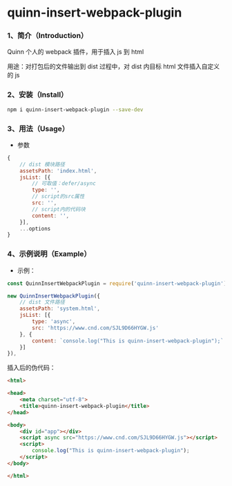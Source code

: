 <!--
 * @Author: Quinn
 * @Date: 2021-04-16 14:45:48
 * @LastEditTime: 2021-04-16 15:02:23
 * @LastEditors: quinn
 * @Description:  
-->

# quinn-insert-webpack-plugin

### 1、简介（Introduction）

Quinn 个人的 webpack 插件，用于插入 js 到 html

用途：对打包后的文件输出到 dist 过程中，对 dist 内目标 html 文件插入自定义的 js

### 2、安装（Install）

``` bash
npm i quinn-insert-webpack-plugin --save-dev
```

### 3、用法（Usage）

* 参数

``` js
{
    // dist 模块路径
    assetsPath: 'index.html',
    jsList: [{
        // 可取值：defer/async
        type: '',
        // script的src属性
        src: '',
        // script内的代码块
        content: '',
    }],
    ...options
}
```

### 4、示例说明（Example）

* 示例：

``` js
const QuinnInsertWebpackPlugin = require('quinn-insert-webpack-plugin');

new QuinnInsertWebpackPlugin({
    // dist 文件路径
    assetsPath: 'system.html',
    jsList: [{
        type: 'async',
        src: 'https://www.cnd.com/SJL9D66HYGW.js'
    }, {
        content: `console.log("This is quinn-insert-webpack-plugin");`
    }]
}),
```

插入后的伪代码：

``` html
<html>

<head>
    <meta charset="utf-8">
    <title>quinn-insert-webpack-plugin</title>
</head>

<body>
    <div id="app"></div>
    <script async src="https://www.cnd.com/SJL9D66HYGW.js"></script>
    <script>
        console.log("This is quinn-insert-webpack-plugin");
    </script>
</body>

</html>
```
